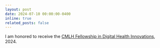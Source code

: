```yaml
---
layout: post
date: 2024-07-10 00:00:00-0400
inline: true
related_posts: false
---
```


I am honored to receive the [CMLH Fellowship in Digital Health Innovations](https://www.cs.cmu.edu/cmlh/digital-health-fellows), 2024.
